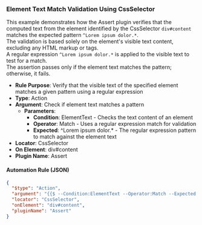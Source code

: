 ### Element Text Match Validation Using CssSelector

This example demonstrates how the Assert plugin verifies that the computed text from the element identified by the CssSelector `div#content` matches the expected pattern `^Lorem ipsum dolor.*`.  
The validation is based solely on the element's visible text content, excluding any HTML markup or tags.  
A regular expression `^Lorem ipsum dolor.*` is applied to the visible text to test for a match.  
The assertion passes only if the element text matches the pattern; otherwise, it fails.

- **Rule Purpose**: Verify that the visible text of the specified element matches a given pattern using a regular expression  
- **Type**: Action  
- **Argument**: Check if element text matches a pattern  
  - **Parameters**:  
    - **Condition**: ElementText - Checks the text content of an element  
    - **Operator**: Match - Uses a regular expression match for validation  
    - **Expected**: ^Lorem ipsum dolor.* - The regular expression pattern to match against the element text  
- **Locator**: CssSelector  
- **On Element**: div#content  
- **Plugin Name**: Assert  

#### Automation Rule (JSON)

```json
{
  "$type": "Action",
  "argument": "{{$ --Condition:ElementText --Operator:Match --Expected:^Lorem ipsum dolor.*}}",
  "locator": "CssSelector",
  "onElement": "div#content",
  "pluginName": "Assert"
}
```

